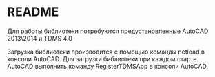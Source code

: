 # README #

Для работы библиотеки потребуются предустановленные AutoCAD 2013\2014 и TDMS 4.0

Загрузка библиотеки производится с помощью команды netload в консоли AutoCAD.
Для загрузки библиотеки при каждом старте AutoCAD выполнить команду RegisterTDMSApp в консоли AutoCAD.

